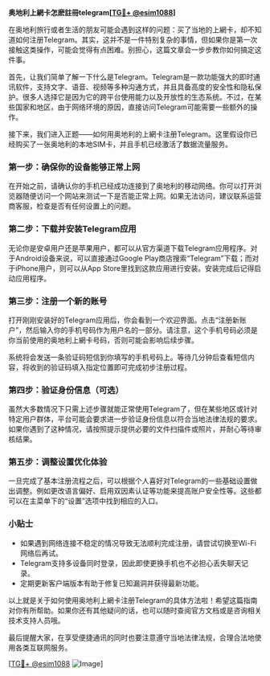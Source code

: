 **奥地利上網卡怎麽註冊telegram[[TG💪+ @esim1088](https://t.me/s/esim1088)]**

在奥地利旅行或者生活的朋友可能会遇到这样的问题：买了当地的上網卡，却不知道如何注册Telegram。其实，这并不是一件特别复杂的事情，但如果你是第一次接触这类操作，可能会觉得有点困难。别担心，这篇文章会一步步教你如何搞定这件事。

首先，让我们简单了解一下什么是Telegram。Telegram是一款功能强大的即时通讯软件，支持文字、语音、视频等多种沟通方式，并且具备高度的安全性和隐私保护。很多人选择它是因为它的跨平台使用能力以及开放性的生态系统。不过，在某些国家和地区，由于网络环境的原因，直接访问Telegram可能需要一些额外的操作。

接下来，我们进入正题——如何用奥地利的上網卡注册Telegram。这里假设你已经购买了一张奥地利的本地SIM卡，并且手机已经激活了数据流量服务。

### 第一步：确保你的设备能够正常上网

在开始之前，请确认你的手机已经成功连接到了奥地利的移动网络。你可以打开浏览器随便访问一个网站来测试一下是否能正常上网。如果无法访问，建议联系运营商客服，检查是否有任何设置上的问题。

### 第二步：下载并安装Telegram应用

无论你是安卓用户还是苹果用户，都可以从官方渠道下载Telegram应用程序。对于Android设备来说，可以直接通过Google Play商店搜索“Telegram”下载；而对于iPhone用户，则可以从App Store里找到这款应用进行安装。安装完成后记得启动应用程序。

### 第三步：注册一个新的账号

打开刚刚安装好的Telegram应用后，你会看到一个欢迎界面。点击“注册新账户”，然后输入你的手机号码作为用户名的一部分。请注意，这个手机号码必须是你当前使用的奥地利上網卡号码，否则可能会影响后续步骤。

系统将会发送一条验证码短信到你填写的手机号码上。等待几分钟后查看短信内容，将收到的验证码填入指定位置即可完成初步注册过程。

### 第四步：验证身份信息（可选）

虽然大多数情况下只需上述步骤就能正常使用Telegram了，但在某些地区或针对特定用户群体，平台可能会要求进一步验证身份信息以符合当地法律法规的要求。如果你遇到了这种情况，请按照提示提供必要的文件扫描件或照片，并耐心等待审核结果。

### 第五步：调整设置优化体验

一旦完成了基本注册流程之后，可以根据个人喜好对Telegram的一些基础设置做出调整。例如更改语言偏好、启用双因素认证等功能来提高账户安全性等。这些都可以在主菜单下的“设置”选项中找到相应的入口。

### 小贴士

- 如果遇到网络连接不稳定的情况导致无法顺利完成注册，请尝试切换至Wi-Fi网络后再试。
- Telegram支持多设备同时登录，因此即使更换手机也不必担心丢失聊天记录。
- 定期更新客户端版本有助于修复已知漏洞并获得最新功能。

以上就是关于如何使用奥地利上網卡注册Telegram的具体方法啦！希望这篇指南对你有所帮助。如果你还有其他疑问的话，也可以随时查阅官方文档或是咨询相关技术支持人员哦。

最后提醒大家，在享受便捷通讯的同时也要注意遵守当地法律法规，合理合法地使用各类互联网服务。

[[TG💪+ @esim1088](https://t.me/s/esim1088) ![Image](https://i.postimg.cc/4NQfJmqS/Snipaste-2025-05-13-00-14-12.png)]